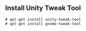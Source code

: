 ## Install Unity Tweak Tool

    # apt-get install unity-tweak-tool
    # apt-get install gnome-tweak-tool
